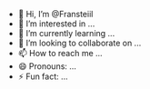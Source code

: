 - 👋 Hi, I’m @Fransteiil
- 👀 I’m interested in ...
- 🌱 I’m currently learning ...
- 💞️ I’m looking to collaborate on ...
- 📫 How to reach me ...
- 😄 Pronouns: ...
- ⚡ Fun fact: ...

<!---
Fransteiil/Fransteiil is a ✨ special ✨ repository because its `README.md` (this file) appears on your GitHub profile.
You can click the Preview link to take a look at your changes.
--->
